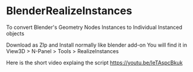 # BlenderRealizeInstances
To convert Blender's Geometry Nodes Instances to Individual Instanced objects

Download as ZIp and Install normally like blender add-on
You will find it in View3D > N-Panel > Tools > RealizeInstances

Here is the short video explaing the script
https://youtu.be/IeTAspcBkuk
